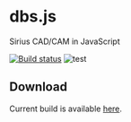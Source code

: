 # dbs.js
Sirius CAD/CAM in JavaScript

[![Build status](https://ci.appveyor.com/api/projects/status/918yj5t6c6y1yy9b?svg=true)](https://ci.appveyor.com/project/ukoloff/dbs-js)
![test](https://github.com/ukoloff/dbs.js/workflows/test/badge.svg)

## Download

Current build is available [here](https://ci.appveyor.com/api/projects/ukoloff/dbs-js/artifacts/dbs.zip?branch=master).
